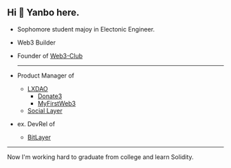 ## Hi 👋 Yanbo here.

- Sophomore student majoy in Electonic Engineer.
- Web3 Builder
- Founder of [Web3-Club](https://github.com/Web3-Club)
  
  ---
- Product Manager of
  - [LXDAO](https://lxdao.io/)
    - [Donate3](https://donate3.xyz)
    - [MyFirstWeb3](https://layer2.myfirst.io/)
  - [Social Layer](https://www.sociallayer.im/)
- ex. DevRel of
  - [BitLayer](https://www.bitlayer.org/) 

---

Now I'm working hard to graduate from college and learn Solidity.

